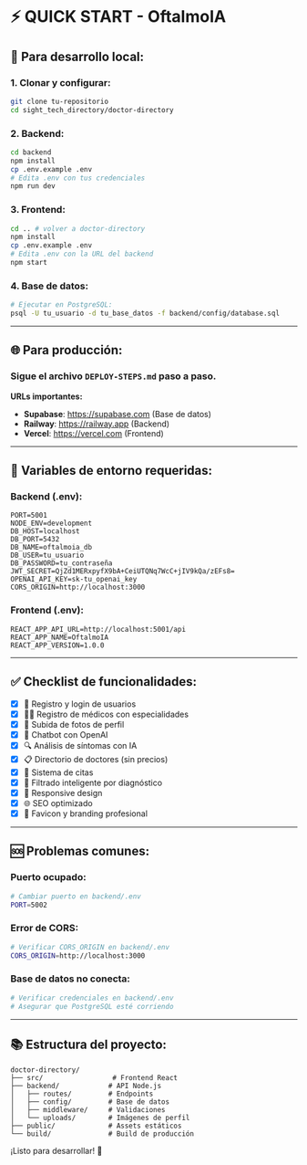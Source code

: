 # ⚡ QUICK START - OftalmoIA

## 🚀 Para desarrollo local:

### 1. Clonar y configurar:
```bash
git clone tu-repositorio
cd sight_tech_directory/doctor-directory
```

### 2. Backend:
```bash
cd backend
npm install
cp .env.example .env
# Edita .env con tus credenciales
npm run dev
```

### 3. Frontend:
```bash
cd .. # volver a doctor-directory
npm install
cp .env.example .env
# Edita .env con la URL del backend
npm start
```

### 4. Base de datos:
```bash
# Ejecutar en PostgreSQL:
psql -U tu_usuario -d tu_base_datos -f backend/config/database.sql
```

---

## 🌐 Para producción:

### Sigue el archivo `DEPLOY-STEPS.md` paso a paso.

**URLs importantes:**
- **Supabase**: https://supabase.com (Base de datos)
- **Railway**: https://railway.app (Backend)
- **Vercel**: https://vercel.com (Frontend)

---

## 🔧 Variables de entorno requeridas:

### Backend (.env):
```env
PORT=5001
NODE_ENV=development
DB_HOST=localhost
DB_PORT=5432
DB_NAME=oftalmoia_db
DB_USER=tu_usuario
DB_PASSWORD=tu_contraseña
JWT_SECRET=QjZd1MERxpyfX9bA+CeiUTQNq7WcC+jIV9kQa/zEFs8=
OPENAI_API_KEY=sk-tu_openai_key
CORS_ORIGIN=http://localhost:3000
```

### Frontend (.env):
```env
REACT_APP_API_URL=http://localhost:5001/api
REACT_APP_NAME=OftalmoIA
REACT_APP_VERSION=1.0.0
```

---

## ✅ Checklist de funcionalidades:

- [x] 🔐 Registro y login de usuarios
- [x] 👨‍⚕️ Registro de médicos con especialidades
- [x] 📸 Subida de fotos de perfil
- [x] 🤖 Chatbot con OpenAI
- [x] 🔍 Análisis de síntomas con IA
- [x] 📋 Directorio de doctores (sin precios)
- [x] 📅 Sistema de citas
- [x] 🎯 Filtrado inteligente por diagnóstico
- [x] 📱 Responsive design
- [x] 🌐 SEO optimizado
- [x] 🎨 Favicon y branding profesional

---

## 🆘 Problemas comunes:

### Puerto ocupado:
```bash
# Cambiar puerto en backend/.env
PORT=5002
```

### Error de CORS:
```bash
# Verificar CORS_ORIGIN en backend/.env
CORS_ORIGIN=http://localhost:3000
```

### Base de datos no conecta:
```bash
# Verificar credenciales en backend/.env
# Asegurar que PostgreSQL esté corriendo
```

---

## 📚 Estructura del proyecto:

```
doctor-directory/
├── src/                 # Frontend React
├── backend/            # API Node.js
│   ├── routes/         # Endpoints
│   ├── config/         # Base de datos
│   ├── middleware/     # Validaciones
│   └── uploads/        # Imágenes de perfil
├── public/             # Assets estáticos
└── build/              # Build de producción
```

¡Listo para desarrollar! 🎉 